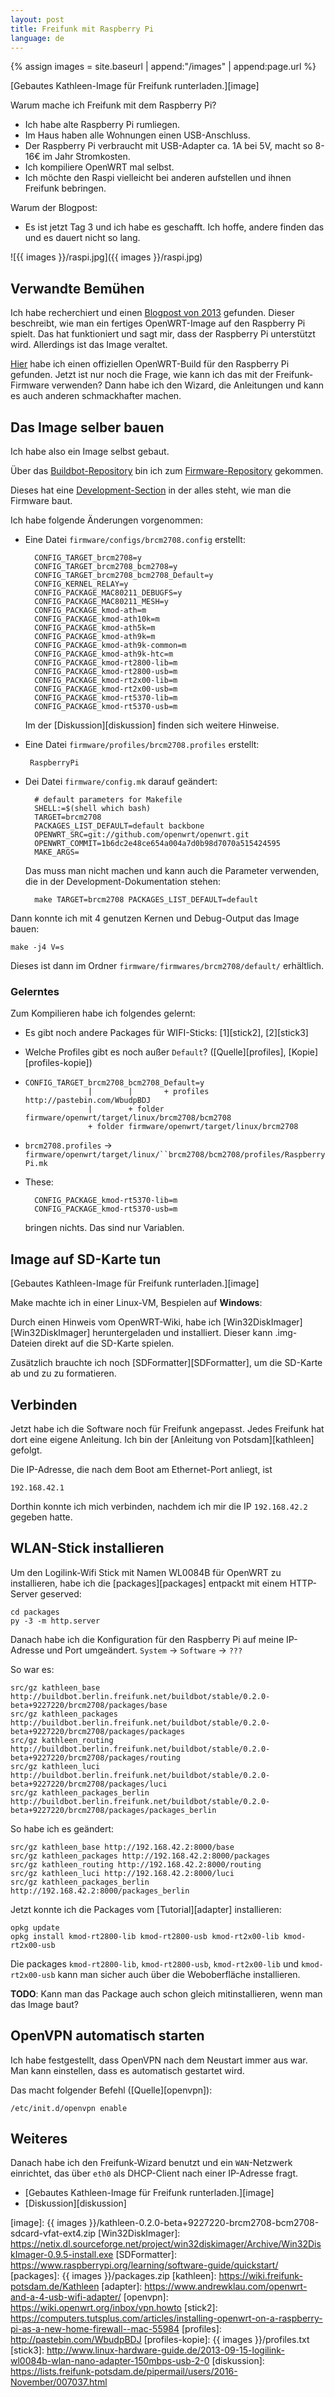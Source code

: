 ```yaml
---
layout: post
title: Freifunk mit Raspberry Pi
language: de
---
```


{% assign images = site.baseurl | append:"/images" | append:page.url %}

[Gebautes Kathleen-Image für Freifunk runterladen.][image]

Warum mache ich Freifunk mit dem Raspberry Pi?

- Ich habe alte Raspberry Pi rumliegen.
- Im Haus haben alle Wohnungen einen USB-Anschluss.
- Der Raspberry Pi verbraucht mit USB-Adapter ca. 1A bei 5V, macht so 8-16€ im Jahr Stromkosten.
- Ich kompiliere OpenWRT mal selbst.
- Ich möchte den Raspi vielleicht bei anderen aufstellen und ihnen Freifunk bebringen.


Warum der Blogpost:

- Es ist jetzt Tag 3 und ich habe es geschafft.
  Ich hoffe, andere finden das und es dauert nicht so lang.

![{{ images }}/raspi.jpg]({{ images }}/raspi.jpg)

Verwandte Bemühen
-----------------

Ich habe recherchiert und 
einen [Blogpost von 2013][openwrt-raspi-blog]
gefunden.
Dieser beschreibt, wie man ein fertiges OpenWRT-Image auf den Raspberry Pi spielt.
Das hat funktioniert und sagt mir, dass der Raspberry Pi unterstützt wird.
Allerdings ist das Image veraltet.

[Hier][raspi-build]
habe ich einen offiziellen OpenWRT-Build für den Raspberry Pi gefunden.
Jetzt ist nur noch die Frage, wie kann ich das mit der Freifunk-Firmware verwenden?
Dann habe ich den Wizard, die Anleitungen und kann es auch anderen schmackhafter machen.

Das Image selber bauen
----------------------

Ich habe also ein Image selbst gebaut.

Über das [Buildbot-Repository](https://github.com/freifunk-berlin/buildbot)
bin ich zum [Firmware-Repository](https://github.com/freifunk-berlin/firmware)
gekommen.

Dieses hat eine [Development-Section][fff-dev]
in der alles steht, wie man die Firmware baut.

Ich habe folgende Änderungen vorgenommen:

- Eine Datei `firmware/configs/brcm2708.config` erstellt:

        CONFIG_TARGET_brcm2708=y
        CONFIG_TARGET_brcm2708_bcm2708=y
        CONFIG_TARGET_brcm2708_bcm2708_Default=y
        CONFIG_KERNEL_RELAY=y
        CONFIG_PACKAGE_MAC80211_DEBUGFS=y
        CONFIG_PACKAGE_MAC80211_MESH=y
        CONFIG_PACKAGE_kmod-ath=m
        CONFIG_PACKAGE_kmod-ath10k=m
        CONFIG_PACKAGE_kmod-ath5k=m
        CONFIG_PACKAGE_kmod-ath9k=m
        CONFIG_PACKAGE_kmod-ath9k-common=m
        CONFIG_PACKAGE_kmod-ath9k-htc=m
        CONFIG_PACKAGE_kmod-rt2800-lib=m
        CONFIG_PACKAGE_kmod-rt2800-usb=m
        CONFIG_PACKAGE_kmod-rt2x00-lib=m
        CONFIG_PACKAGE_kmod-rt2x00-usb=m
        CONFIG_PACKAGE_kmod-rt5370-lib=m
        CONFIG_PACKAGE_kmod-rt5370-usb=m

    Im der [Diskussion][diskussion] finden sich weitere Hinweise.
        
-  Eine Datei `firmware/profiles/brcm2708.profiles` erstellt:

        RaspberryPi

- Dei Datei `firmware/config.mk` darauf geändert:

        # default parameters for Makefile
        SHELL:=$(shell which bash)
        TARGET=brcm2708
        PACKAGES_LIST_DEFAULT=default backbone
        OPENWRT_SRC=git://github.com/openwrt/openwrt.git
        OPENWRT_COMMIT=1b6dc2e48ce654a004a7d0b98d7070a515424595
        MAKE_ARGS=

    Das muss man nicht machen und kann auch die Parameter verwenden, die in der
    Development-Dokumentation stehen:
    
        make TARGET=brcm2708 PACKAGES_LIST_DEFAULT=default

Dann konnte ich mit 4 genutzen Kernen und Debug-Output das Image bauen:

    make -j4 V=s
    
Dieses ist dann im Ordner `firmware/firmwares/brcm2708/default/` erhältlich.

### Gelerntes

Zum Kompilieren habe ich folgendes gelernt:

- Es gibt noch andere Packages für WIFI-Sticks: [1][stick2], [2][stick3]
  

- Welche Profiles gibt es noch außer `Default`? ([Quelle][profiles], [Kopie][profiles-kopie])

- ```
  CONFIG_TARGET_brcm2708_bcm2708_Default=y
                |        |       + profiles http://pastebin.com/WbudpBDJ
                |        + folder firmware/openwrt/target/linux/brcm2708/bcm2708
                + folder firmware/openwrt/target/linux/brcm2708
  ```

- `brcm2708.profiles`
  → `firmware/openwrt/target/linux/``brcm2708/bcm2708/profiles/RaspberryPi.mk`

- These:

        CONFIG_PACKAGE_kmod-rt5370-lib=m
        CONFIG_PACKAGE_kmod-rt5370-usb=m
         
    bringen nichts. Das sind nur Variablen.


Image auf SD-Karte tun
----------------------

[Gebautes Kathleen-Image für Freifunk runterladen.][image]

Make machte ich in einer Linux-VM, Bespielen auf **Windows**:

Durch einen Hinweis vom OpenWRT-Wiki, habe ich 
[Win32DiskImager][Win32DiskImager] heruntergeladen und installiert.
Dieser kann .img-Dateien direkt auf die SD-Karte spielen.

Zusätzlich brauchte ich noch [SDFormatter][SDFormatter], um die SD-Karte ab
und zu zu formatieren.

Verbinden
---------

Jetzt habe ich die Software noch für Freifunk angepasst.
Jedes Freifunk hat dort eine eigene Anleitung.
Ich bin der [Anleitung von Potsdam][kathleen] gefolgt.

Die IP-Adresse, die nach dem Boot am Ethernet-Port anliegt, ist

    192.168.42.1

Dorthin konnte ich mich verbinden, nachdem ich mir die IP `192.168.42.2`
gegeben hatte.

WLAN-Stick installieren
-----------------------

Um den Logilink-Wifi Stick mit Namen WL0084B für OpenWRT zu installieren,
habe ich die [packages][packages] entpackt mit einem HTTP-Server geserved:

    cd packages
    py -3 -m http.server

Danach habe ich die Konfiguration für den Raspberry Pi auf meine IP-Adresse
und Port umgeändert. `System` → `Software` → `???`

So war es:

    src/gz kathleen_base http://buildbot.berlin.freifunk.net/buildbot/stable/0.2.0-beta+9227220/brcm2708/packages/base
    src/gz kathleen_packages http://buildbot.berlin.freifunk.net/buildbot/stable/0.2.0-beta+9227220/brcm2708/packages/packages
    src/gz kathleen_routing http://buildbot.berlin.freifunk.net/buildbot/stable/0.2.0-beta+9227220/brcm2708/packages/routing
    src/gz kathleen_luci http://buildbot.berlin.freifunk.net/buildbot/stable/0.2.0-beta+9227220/brcm2708/packages/luci
    src/gz kathleen_packages_berlin http://buildbot.berlin.freifunk.net/buildbot/stable/0.2.0-beta+9227220/brcm2708/packages/packages_berlin

So habe ich es geändert:

    src/gz kathleen_base http://192.168.42.2:8000/base
    src/gz kathleen_packages http://192.168.42.2:8000/packages
    src/gz kathleen_routing http://192.168.42.2:8000/routing
    src/gz kathleen_luci http://192.168.42.2:8000/luci
    src/gz kathleen_packages_berlin http://192.168.42.2:8000/packages_berlin

Jetzt konnte ich die Packages vom [Tutorial][adapter] installieren:

    opkg update  
    opkg install kmod-rt2800-lib kmod-rt2800-usb kmod-rt2x00-lib kmod-rt2x00-usb  

Die packages `kmod-rt2800-lib`, `kmod-rt2800-usb`, `kmod-rt2x00-lib` und 
`kmod-rt2x00-usb` kann man sicher auch über die Weboberfläche installieren.

**TODO**: Kann man das Package auch schon gleich mitinstallieren, wenn man
das Image baut?

OpenVPN automatisch starten
---------------------------

Ich habe festgestellt, dass OpenVPN nach dem Neustart immer aus war.
Man kann einstellen, dass es automatisch gestartet wird.

Das macht folgender Befehl ([Quelle][openvpn]):

    /etc/init.d/openvpn enable

Weiteres
--------

Danach habe ich den Freifunk-Wizard benutzt und ein `WAN`-Netzwerk einrichtet,
das über `eth0` als DHCP-Client nach einer IP-Adresse fragt.
    
- [Gebautes Kathleen-Image für Freifunk runterladen.][image]
- [Diskussion][diskussion]



[openwrt-raspi-blog]: https://computers.tutsplus.com/articles/installing-openwrt-on-a-raspberry-pi-as-a-new-home-firewall--mac-55984
[raspi-build]: http://downloads.openwrt.org/chaos_calmer/15.05.1/brcm2708/bcm2709/
[fff-dev]: https://github.com/freifunk-berlin/firmware#development
[image]: {{ images }}/kathleen-0.2.0-beta+9227220-brcm2708-bcm2708-sdcard-vfat-ext4.zip
[Win32DiskImager]: https://netix.dl.sourceforge.net/project/win32diskimager/Archive/Win32DiskImager-0.9.5-install.exe
[SDFormatter]: https://www.raspberrypi.org/learning/software-guide/quickstart/
[packages]: {{ images }}/packages.zip
[kathleen]: https://wiki.freifunk-potsdam.de/Kathleen
[adapter]: https://www.andrewklau.com/openwrt-and-a-4-usb-wifi-adapter/
[openvpn]: https://wiki.openwrt.org/inbox/vpn.howto
[stick2]: https://computers.tutsplus.com/articles/installing-openwrt-on-a-raspberry-pi-as-a-new-home-firewall--mac-55984
[profiles]: http://pastebin.com/WbudpBDJ
[profiles-kopie]: {{ images }}/profiles.txt
[stick3]: http://www.linux-hardware-guide.de/2013-09-15-logilink-wl0084b-wlan-nano-adapter-150mbps-usb-2-0
[diskussion]: https://lists.freifunk-potsdam.de/pipermail/users/2016-November/007037.html
